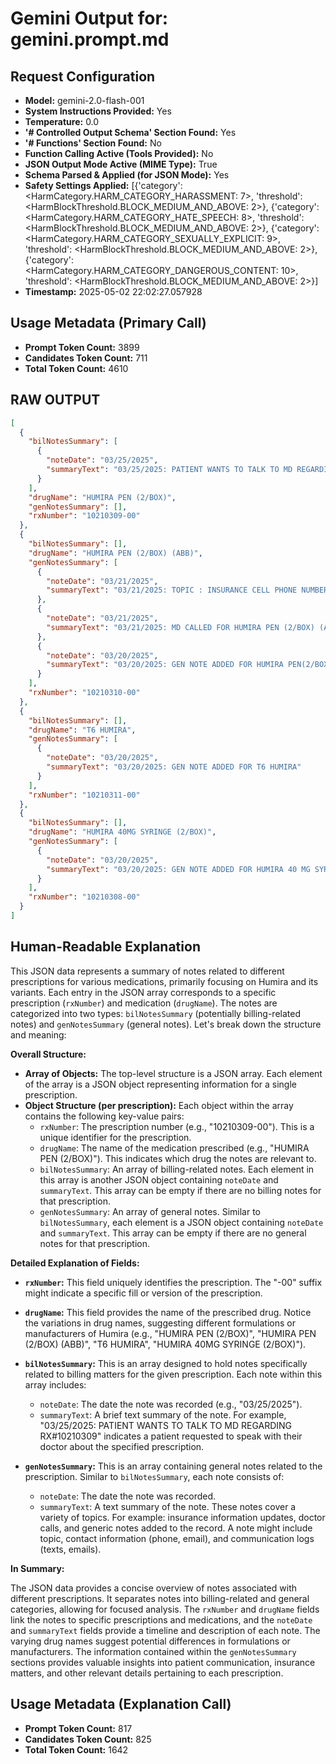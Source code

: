 # Gemini Output for: gemini.prompt.md
## Request Configuration
- **Model:** gemini-2.0-flash-001
- **System Instructions Provided:** Yes
- **Temperature:** 0.0
- **'# Controlled Output Schema' Section Found:** Yes
- **'# Functions' Section Found:** No
- **Function Calling Active (Tools Provided):** No
- **JSON Output Mode Active (MIME Type):** True
- **Schema Parsed & Applied (for JSON Mode):** Yes
- **Safety Settings Applied:** [{'category': <HarmCategory.HARM_CATEGORY_HARASSMENT: 7>, 'threshold': <HarmBlockThreshold.BLOCK_MEDIUM_AND_ABOVE: 2>}, {'category': <HarmCategory.HARM_CATEGORY_HATE_SPEECH: 8>, 'threshold': <HarmBlockThreshold.BLOCK_MEDIUM_AND_ABOVE: 2>}, {'category': <HarmCategory.HARM_CATEGORY_SEXUALLY_EXPLICIT: 9>, 'threshold': <HarmBlockThreshold.BLOCK_MEDIUM_AND_ABOVE: 2>}, {'category': <HarmCategory.HARM_CATEGORY_DANGEROUS_CONTENT: 10>, 'threshold': <HarmBlockThreshold.BLOCK_MEDIUM_AND_ABOVE: 2>}]
- **Timestamp:** 2025-05-02 22:02:27.057928

## Usage Metadata (Primary Call)
- **Prompt Token Count:** 3899
- **Candidates Token Count:** 711
- **Total Token Count:** 4610

## RAW OUTPUT

```json
[
  {
    "bilNotesSummary": [
      {
        "noteDate": "03/25/2025",
        "summaryText": "03/25/2025: PATIENT WANTS TO TALK TO MD REGARDING RX#10210309"
      }
    ],
    "drugName": "HUMIRA PEN (2/BOX)",
    "genNotesSummary": [],
    "rxNumber": "10210309-00"
  },
  {
    "bilNotesSummary": [],
    "drugName": "HUMIRA PEN (2/BOX) (ABB)",
    "genNotesSummary": [
      {
        "noteDate": "03/21/2025",
        "summaryText": "03/21/2025: TOPIC : INSURANCE CELL PHONE NUMBER : 4379883916 EMAIL ADDRESS : Anup.Kumar2@CVSHealth.com TEXT SENT ON:03/21/2025 01:39:46 PM AKUMAR4(EMP) Sent : SMS TO PATIENT : Test EMAIL TO PATIENT : test EMAIL SUBJECT LINE : test SECURE MESSAGE BEHIND LINK : Insurance team want to inform the update in the covergae for drug HUMIRA PEN (2/BOX) (ABB) BrandIND:CVS OrgId:1 DivisionId:1 ClientCD:CVS LOBCode:00 CarrierId: AccountNo: GroupNo:"
      },
      {
        "noteDate": "03/21/2025",
        "summaryText": "03/21/2025: MD CALLED FOR HUMIRA PEN (2/BOX) (ABB)"
      },
      {
        "noteDate": "03/20/2025",
        "summaryText": "03/20/2025: GEN NOTE ADDED FOR HUMIRA PEN(2/BOX) (ABB)"
      }
    ],
    "rxNumber": "10210310-00"
  },
  {
    "bilNotesSummary": [],
    "drugName": "T6 HUMIRA",
    "genNotesSummary": [
      {
        "noteDate": "03/20/2025",
        "summaryText": "03/20/2025: GEN NOTE ADDED FOR T6 HUMIRA"
      }
    ],
    "rxNumber": "10210311-00"
  },
  {
    "bilNotesSummary": [],
    "drugName": "HUMIRA 40MG SYRINGE (2/BOX)",
    "genNotesSummary": [
      {
        "noteDate": "03/20/2025",
        "summaryText": "03/20/2025: GEN NOTE ADDED FOR HUMIRA 40 MG SYRINGE(2/BOX)"
      }
    ],
    "rxNumber": "10210308-00"
  }
]
```


## Human-Readable Explanation

This JSON data represents a summary of notes related to different prescriptions for various medications, primarily focusing on Humira and its variants. Each entry in the JSON array corresponds to a specific prescription (`rxNumber`) and medication (`drugName`). The notes are categorized into two types: `bilNotesSummary` (potentially billing-related notes) and `genNotesSummary` (general notes). Let's break down the structure and meaning:

**Overall Structure:**

*   **Array of Objects:** The top-level structure is a JSON array.  Each element of the array is a JSON object representing information for a single prescription.
*   **Object Structure (per prescription):** Each object within the array contains the following key-value pairs:
    *   `rxNumber`:  The prescription number (e.g., "10210309-00").  This is a unique identifier for the prescription.
    *   `drugName`: The name of the medication prescribed (e.g., "HUMIRA PEN (2/BOX)"). This indicates which drug the notes are relevant to.
    *   `bilNotesSummary`: An array of billing-related notes.  Each element in this array is another JSON object containing `noteDate` and `summaryText`. This array can be empty if there are no billing notes for that prescription.
    *   `genNotesSummary`: An array of general notes. Similar to `bilNotesSummary`, each element is a JSON object containing `noteDate` and `summaryText`. This array can be empty if there are no general notes for that prescription.

**Detailed Explanation of Fields:**

*   **`rxNumber`:** This field uniquely identifies the prescription. The "-00" suffix might indicate a specific fill or version of the prescription.

*   **`drugName`:**  This field provides the name of the prescribed drug.  Notice the variations in drug names, suggesting different formulations or manufacturers of Humira (e.g., "HUMIRA PEN (2/BOX)", "HUMIRA PEN (2/BOX) (ABB)", "T6 HUMIRA", "HUMIRA 40MG SYRINGE (2/BOX)").

*   **`bilNotesSummary`:** This is an array designed to hold notes specifically related to billing matters for the given prescription. Each note within this array includes:
    *   `noteDate`: The date the note was recorded (e.g., "03/25/2025").
    *   `summaryText`: A brief text summary of the note.  For example,  "03/25/2025: PATIENT WANTS TO TALK TO MD REGARDING RX#10210309" indicates a patient requested to speak with their doctor about the specified prescription.

*   **`genNotesSummary`:** This is an array containing general notes related to the prescription. Similar to `bilNotesSummary`, each note consists of:
    *   `noteDate`: The date the note was recorded.
    *   `summaryText`:  A text summary of the note. These notes cover a variety of topics. For example: insurance information updates, doctor calls, and generic notes added to the record. A note might include topic, contact information (phone, email), and communication logs (texts, emails).

**In Summary:**

The JSON data provides a concise overview of notes associated with different prescriptions. It separates notes into billing-related and general categories, allowing for focused analysis.  The `rxNumber` and `drugName` fields link the notes to specific prescriptions and medications, and the `noteDate` and `summaryText` fields provide a timeline and description of each note. The varying drug names suggest potential differences in formulations or manufacturers.  The information contained within the `genNotesSummary` sections provides valuable insights into patient communication, insurance matters, and other relevant details pertaining to each prescription.



## Usage Metadata (Explanation Call)
- **Prompt Token Count:** 817
- **Candidates Token Count:** 825
- **Total Token Count:** 1642
